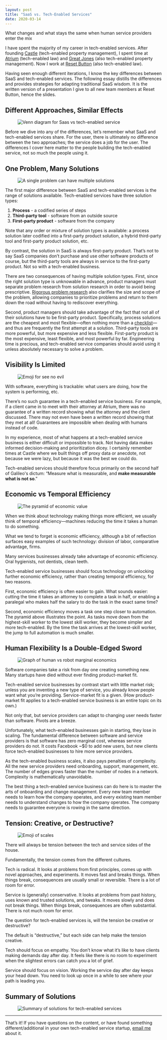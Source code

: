 ```yaml
---
layout: post
title: "SaaS vs. Tech-Enabled Services"
date: 2020-03-14
---
```


What changes and what stays the same when human service providers enter the mix

<!--more-->

I have spent the majority of my career in tech-enabled services. After founding [Castle](https://www.crunchbase.com/organization/castle) (tech-enabled property management), I spent time at [Atrium](https://www.crunchbase.com/organization/atrium-lts) (tech-enabled law) and [Great Jones](https://www.crunchbase.com/organization/great-jones#section-overview) (also tech-enabled property management). Now I work at [Reset Button](http://resetbutton.com) (also tech-enabled law).

Having seen enough different iterations, I know the key differences between SaaS and tech-enabled services. The following essay distills the differences and provides strategies for adapting traditional SaaS wisdom. It is the written version of a presentation I give to all new team members at Reset Button, hence the slides.

## Different Approaches, Similar Effects

<figure class="text-center">
  <img src="/img/saas-vs-tes-01.png" class="figure-img img-fluid rounded text-center" alt="Venn diagram for Saas vs tech-enabled service">
</figure>

Before we dive into any of the differences, let’s remember what SaaS and tech-enabled services share. For the user, there is ultimately no difference between the two approaches; the service does a job for the user. The differences I cover here matter to the people building the tech-enabled service, not so much the people using it.

## One Problem, Many Solutions

<figure class="text-center">
  <img src="/img/saas-vs-tes-02.png" class="figure-img img-fluid rounded text-center" alt="A single problem can have multiple solutions">
</figure>

The first major difference between SaaS and tech-enabled services is the range of solutions available. Tech-enabled services have three solution types:

<ol>
  <li><b>Process</b> - a codified series of steps</li>
  <li><b>Third-party tool</b> - software from an outside source</li>
  <li><b>First-party product</b> - software from the company</li>
</ol>

Note that any order or mixture of solution types is available: a process solution later codified into a first-party product solution, a hybrid third-party tool and first-party product solution, etc.

By contrast, the solution in SaaS is always first-party product. That’s not to say SaaS companies don’t purchase and use other software products of course, but the third-party tools are always in service to the first-party product. Not so with a tech-enabled business.

There are two consequences of having multiple solution types. First, since the right solution type is unknowable in advance, product managers must separate problem research from solution research in order to avoid being prescriptive. [Rigorous problem research](/on-problems) also clarifies the size and scope of the problem, allowing companies to prioritize problems and return to them down the road without having to rediscover everything.

Second, product managers should take advantage of the fact that not all of their solutions have to be first-party product. Specifically, process solutions are the cheapest and most flexible—often nothing more than a [checklist](https://en.wikipedia.org/wiki/The_Checklist_Manifesto)—and thus are frequently the first attempt at a solution. Third-party tools are more powerful, but more expensive and less flexible. First-party product is the most expensive, least flexible, and most powerful by far. Engineering time is precious, and tech-enabled service companies should avoid using it unless absolutely necessary to solve a problem.

## Visibility Is Limited

<figure class="text-center">
  <img src="/img/saas-vs-tes-03.png" class="figure-img img-fluid rounded text-center" alt="Emoji for see no evil">
</figure>

With software, everything is trackable: what users are doing, how the system is performing, etc.

There’s no such guarantee in a tech-enabled service business. For example, if a client came in to meet with their attorney at Atrium, there was no guarantee of a written record showing what the attorney and the client discussed. There may not even have been a written record showing that they met at all! Guarantees are impossible when dealing with humans instead of code.

In my experience, most of what happens at a tech-enabled service business is either difficult or impossible to track. Not having data makes informed decision-making and prioritization dicey. I certainly remember times at Castle where we built things off proxy data or anecdote, not because we were lazy, but because it was the best we could do.

Tech-enabled services should therefore focus primarily on the second half of Galileo's dictum: “Measure what is measurable, and <b>make measurable what is not so</b>.”

## Economic vs Temporal Efficiency

<figure class="text-center">
  <img src="/img/saas-vs-tes-04.png" class="figure-img img-fluid rounded text-center" alt="The pyramid of economic value">
</figure>

When we think about technology making things more efficient, we usually think of temporal efficiency—machines reducing the time it takes a human to do something.

What we tend to forget is economic efficiency, although a bit of reflection surfaces easy examples of such technology: division of labor, comparative advantage, firms.

Many services businesses already take advantage of economic efficiency. Oral hygienists, not dentists, clean teeth.

Tech-enabled service businesses should focus technology on unlocking further economic efficiency, rather than creating temporal efficiency, for two reasons.

First, economic efficiency is often easier to gain. What sounds easier: cutting the time it takes an attorney to complete a task in half, or enabling a paralegal who makes half the salary to do the task in the exact same time?

Second, economic efficiency moves a task one step closer to automation. The pyramid above illustrates the point. As tasks move down from the highest-skill worker to the lowest skill worker, they become simpler and more tech-enabled. By the time the task arrives at the lowest-skill worker, the jump to full automation is much smaller.

## Human Flexibility Is a Double-Edged Sword

<figure class="text-center">
  <img src="/img/saas-vs-tes-05.png" class="figure-img img-fluid rounded text-center" alt="Graph of human vs robot marginal economics">
</figure>

Software companies take a risk from day one creating something new. Many startups have died without ever finding product-market fit.

Tech-enabled service businesses by contrast start with little market risk; unless you are inventing a new type of service, you already know people want what you’re providing. Service-market fit is a given. (How product-market fit applies to a tech-enabled service business is an entire topic on its own.)

Not only that, but service providers can adapt to changing user needs faster than software. Pivots are a breeze.

Unfortunately, what tech-enabled businesses gain in starting, they lose in scaling. The fundamental difference between software and service providers is that software has zero marginal cost, whereas service providers do not. It costs Facebook ~$0 to add new users, but new clients force tech-enabled businesses to hire more service providers.

As the tech-enabled business scales, it also pays penalties of complexity. All the new service providers need onboarding, support, management, etc. The number of edges grows faster than the number of nodes in a network. Complexity is mathematically unavoidable.

The best thing a tech-enabled service business can do here is to master the arts of onboarding and change management. Every new team member needs to learn how the company operates, and every existing team member needs to understand changes to how the company operates. The company needs to guarantee everyone is rowing in the same direction.

## Tension: Creative, or Destructive?
<figure class="text-center">
  <img src="/img/saas-vs-tes-06.png" class="figure-img img-fluid rounded text-center" alt="Emoji of scales">
</figure>
There will always be tension between the tech and service sides of the house.

Fundamentally, the tension comes from the different cultures.

Tech is radical. It looks at problems from first principles, comes up with novel approaches, and experiments. It moves fast and breaks things. When things break, consequences are usually small or reversible. There is a lot of room for error.

Service is (generally) conservative. It looks at problems from past history, uses known and trusted solutions, and tweaks. It moves slowly and does not break things. When things break, consequences are often substantial. There is not much room for error.

The question for tech-enabled services is, will the tension be creative or destructive?

The default is “destructive,” but each side can help make the tension creative.

Tech should focus on empathy. You don’t know what it’s like to have clients making demands day after day. It feels like there is no room to experiment when the slightest errors can catch you a lot of grief.

Service should focus on vision. Working the service day after day keeps your head down. You need to look up once in a while to see where your path is leading you.

## Summary of Solutions
<figure class="text-center">
  <img src="/img/saas-vs-tes-07.png" class="figure-img img-fluid rounded text-center" alt="Summary of solutions for tech-enabled services">
</figure>
<hr>

That’s it! If you have questions on the content, or have found something different/additional in your own tech-enabled service startup, [email me](mailto:me@timdingman.com) about it.
